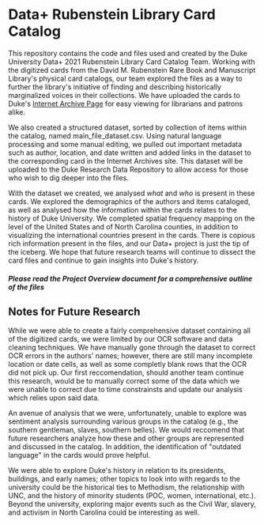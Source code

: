 # Data+ Rubenstein Library Card Catalog

 This repository contains the code and files used and created by the Duke University Data+ 2021 Rubenstein Library Card Catalog Team. Working with the digitized cards from the David M. Rubenstein Rare Book and Manuscript Library's physical card catalogs, our team explored the files as a way to further the library's initiative of finding and describing historically marginalized voices in their collections. We have uploaded the cards to Duke's [Internet Archive Page](https://archive.org/details/rubensteinmanuscriptcatalog) for easy viewing for librarians and patrons alike.

 We also created a structured dataset, sorted by collection of items within the catalog, named main_file_dataset.csv. Using natural language processing and some manual editing, we pulled out important metadata such as author, location, and date written and added links in the dataset to the corresponding card in the Internet Archives site. This dataset will be uploaded to the Duke Research Data Repository to allow access for those who wish to dig deeper into the files.

With the dataset we created, we analysed *what* and *who* is present in these cards. We explored the demographics of the authors and items cataloged, as well as analysed how the information within the cards relates to the history of Duke University. We completed spatial frequency mapping on the level of the United States and of North Carolina counties, in addition to visualizing the international countries present in the cards. There is copious rich information present in the files, and our Data+ project is just the tip of the iceberg. We hope that future research teams will continue to dissect the card files and continue to gain insights into Duke's history.

 #### *Please read the Project Overview document for a comprehensive outline of the files*

## Notes for Future Research

 While we were able to create a fairly comprehensive dataset containing all of the digitized cards, we were limited by our OCR software and data cleaning techniques. We have manually gone through the dataset to correct OCR errors in the authors' names; however, there are still many incomplete location or date cells, as well as some completly blank rows that the OCR did not pick up. Our first reccomendation, should another team continue this research, would be to manually correct some of the data which we were unable to correct due to time constrainsts and update our analysis which relies upon said data.

 An avenue of analysis that we were, unfortunately, unable to explore was sentiment analysis surrounding various groups in the catalog (e.g., the southern gentleman, slaves, southern belles). We would reccomend that future researchers analyze how these and other groups are represented and discussed in the catalog. In addition, the identification of "outdated language" in the cards would prove helpful.

 We were able to explore Duke's history in relation to its presidents, buildings, and early names; other topics to look into with regards to the university could be the historical ties to Methodism, the relationship with UNC, and the history of minority students (POC, women, international, etc.). Beyond the university, exploring major events such as the Civil War, slavery, and activism in North Carolina could be interesting as well.
